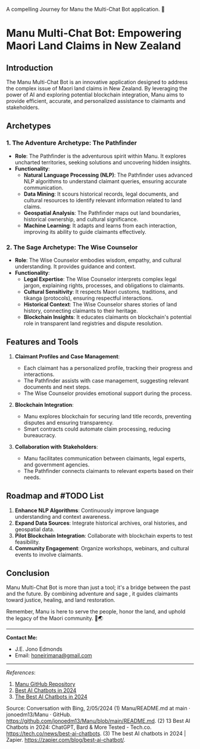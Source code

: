 [1]: https://github.com/jonoedm13/Manu/blob/main/README.md ""
[2]: https://tech.co/news/best-ai-chatbots ""
[3]: https://zapier.com/blog/best-ai-chatbot/ ""

A compelling Journey for Manu the Multi-Chat Bot application. 🌟

# **Manu Multi-Chat Bot: Empowering Maori Land Claims in New Zealand**

## **Introduction**
The Manu Multi-Chat Bot is an innovative application designed to address the complex issue of Maori land claims in New Zealand. By leveraging the power of AI and exploring potential blockchain integration, Manu aims to provide efficient, accurate, and personalized assistance to claimants and stakeholders.

## **Archetypes**

### 1. **The Adventure Archetype: The Pathfinder**
- **Role**: The Pathfinder is the adventurous spirit within Manu. It explores uncharted territories, seeking solutions and uncovering hidden insights.
- **Functionality**:
    - **Natural Language Processing (NLP)**: The Pathfinder uses advanced NLP algorithms to understand claimant queries, ensuring accurate communication.
    - **Data Mining**: It scours historical records, legal documents, and cultural resources to identify relevant information related to land claims.
    - **Geospatial Analysis**: The Pathfinder maps out land boundaries, historical ownership, and cultural significance.
    - **Machine Learning**: It adapts and learns from each interaction, improving its ability to guide claimants effectively.

### 2. **The Sage Archetype: The Wise Counselor**
- **Role**: The Wise Counselor embodies wisdom, empathy, and cultural understanding. It provides guidance and context.
- **Functionality**:
    - **Legal Expertise**: The Wise Counselor interprets complex legal jargon, explaining rights, processes, and obligations to claimants.
    - **Cultural Sensitivity**: It respects Maori customs, traditions, and tikanga (protocols), ensuring respectful interactions.
    - **Historical Context**: The Wise Counselor shares stories of land history, connecting claimants to their heritage.
    - **Blockchain Insights**: It educates claimants on blockchain's potential role in transparent land registries and dispute resolution.

## **Features and Tools**

1. **Claimant Profiles and Case Management**:
    - Each claimant has a personalized profile, tracking their progress and interactions.
    - The Pathfinder assists with case management, suggesting relevant documents and next steps.
    - The Wise Counselor provides emotional support during the process.

2. **Blockchain Integration**:
    - Manu explores blockchain for securing land title records, preventing disputes and ensuring transparency.
    - Smart contracts could automate claim processing, reducing bureaucracy.

3. **Collaboration with Stakeholders**:
    - Manu facilitates communication between claimants, legal experts, and government agencies.
    - The Pathfinder connects claimants to relevant experts based on their needs.

## **Roadmap and #TODO List**
1. **Enhance NLP Algorithms**: Continuously improve language understanding and context awareness.
2. **Expand Data Sources**: Integrate historical archives, oral histories, and geospatial data.
3. **Pilot Blockchain Integration**: Collaborate with blockchain experts to test feasibility.
4. **Community Engagement**: Organize workshops, webinars, and cultural events to involve claimants.

## **Conclusion**
Manu Multi-Chat Bot is more than just a tool; it's a bridge between the past and the future. By combining adventure and sage , it guides claimants toward justice, healing, and land restoration.

Remember, Manu is here to serve the people, honor the land, and uphold the legacy of the Maori community. 🌿🌏

---

**Contact Me:**
- J.E. Jono Edmonds
- Email: honeirimana@gmail.com

---

*References*:
1. [Manu GitHub Repository](https://github.com/jonoedm13/Manu/blob/main/README.md)
2. [Best AI Chatbots in 2024](https://tech.co/news/best-ai-chatbots)
3. [The Best AI Chatbots in 2024](https://zapier.com/blog/best-ai-chatbot/)

Source: Conversation with Bing, 2/05/2024
(1) Manu/README.md at main · jonoedm13/Manu · GitHub. https://github.com/jonoedm13/Manu/blob/main/README.md.
(2) 13 Best AI Chatbots in 2024: ChatGPT, Bard & More Tested - Tech.co. https://tech.co/news/best-ai-chatbots.
(3) The best AI chatbots in 2024 | Zapier. https://zapier.com/blog/best-ai-chatbot/.




